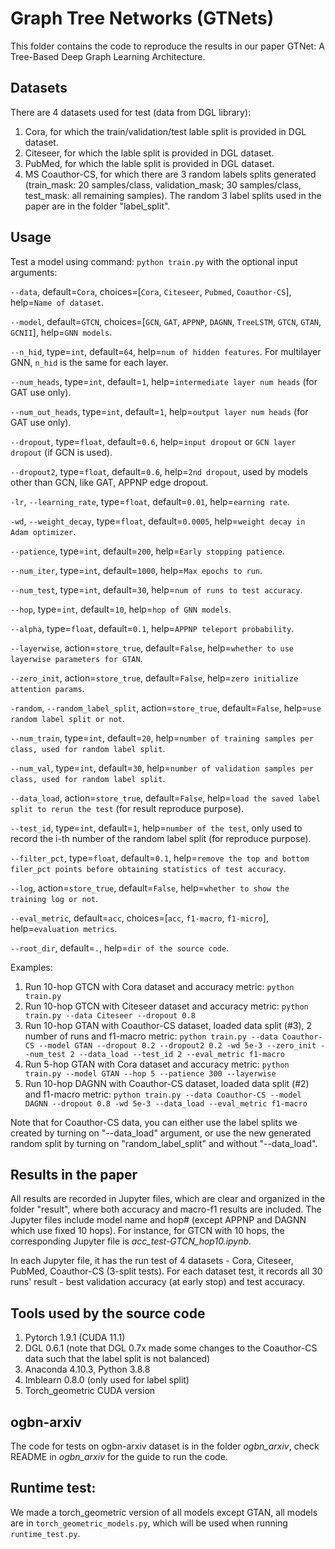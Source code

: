 # Graph Tree Networks (GTNets)
This folder contains the code to reproduce the results in our paper GTNet: A Tree-Based Deep Graph Learning Architecture.

## Datasets
There are 4 datasets used for test (data from DGL library): 
1. Cora, for which the train/validation/test lable split is provided in DGL dataset.
2. Citeseer, for which the lable split is provided in DGL dataset.
3. PubMed, for which the lable split is provided in DGL dataset.
4. MS Coauthor-CS, for which there are 3 random labels splits generated (train_mask: 20 samples/class, validation_mask; 30 samples/class, test_mask: all remaining samples). The random 3 label splits used in the paper are in the folder "label_split".

## Usage
Test a model using command: `python train.py` with the optional input arguments:

`--data`, default=`Cora`, choices=[`Cora`, `Citeseer`, `Pubmed`, `Coauthor-CS`], help=`Name of dataset`.

`--model`, default=`GTCN`, choices=[`GCN`, `GAT`, `APPNP`, `DAGNN`, `TreeLSTM`, `GTCN`, `GTAN`, `GCNII`], help=`GNN models`.

`--n_hid`, type=`int`, default=`64`, help=`num of hidden features`. For multilayer GNN, `n_hid` is the same for each layer.

`--num_heads`, type=`int`, default=`1`, help=`intermediate layer num heads` (for GAT use only).

`--num_out_heads`, type=`int`, default=`1`, help=`output layer num heads` (for GAT use only).

`--dropout`, type=`float`, default=`0.6`, help=`input dropout` or `GCN layer dropout` (if GCN is used).

`--dropout2`, type=`float`, default=`0.6`, help=`2nd dropout`, used by models other than GCN, like GAT, APPNP edge dropout.

`-lr`, `--learning_rate`, type=`float`, default=`0.01`, help=`earning rate`.

`-wd`, `--weight_decay`, type=`float`, default=`0.0005`, help=`weight decay in Adam optimizer`.

`--patience`, type=`int`, default=`200`, help=`Early stopping patience`.

`--num_iter`, type=`int`, default=`1000`, help=`Max epochs to run`.

`--num_test`, type=`int`, default=`30`, help=`num of runs to test accuracy`.

`--hop`, type=`int`, default=`10`, help=`hop of GNN models`.

`--alpha`, type=`float`, default=`0.1`, help=`APPNP teleport probability`.

`--layerwise`, action=`store_true`, default=`False`, help=`whether to use layerwise parameters for GTAN`.

`--zero_init`, action=`store_true`, default=`False`, help=`zero initialize attention params`.

`-random`, `--random_label_split`, action=`store_true`, default=`False`, help=`use random label split or not`.

`--num_train`, type=`int`, default=`20`, help=`number of training samples per class, used for random label split`.

`--num_val`, type=`int`, default=`30`, help=`number of validation samples per class, used for random label split`.

`--data_load`, action=`store_true`, default=`False`, help=`load the saved label split to rerun the test` (for result reproduce purpose).

`--test_id`, type=`int`, default=`1`, help=`number of the test`, only used to record the i-th number of the random label split (for reproduce purpose).

`--filter_pct`, type=`float`, default=`0.1`, help=`remove the top and bottom filer_pct points before obtaining statistics of test accuracy`.

`--log`, action=`store_true`, default=`False`, help=`whether to show the training log or not`.

`--eval_metric`, default=`acc`, choices=[`acc`, `f1-macro`, `f1-micro`], help=`evaluation metrics`.

`--root_dir`, default=`.`, help=`dir of the source code`.

Examples: 
1. Run 10-hop GTCN with Cora dataset and accuracy metric: `python train.py`
2. Run 10-hop GTCN with Citeseer dataset and accuracy metric: `python train.py --data Citeseer --dropout 0.8`
3. Run 10-hop GTAN with Coauthor-CS dataset, loaded data split (#3), 2 number of runs and f1-macro metric: `python train.py --data Coauthor-CS --model GTAN --dropout 0.2 --dropout2 0.2 -wd 5e-3 --zero_init --num_test 2 --data_load --test_id 2 --eval_metric f1-macro`
4. Run 5-hop GTAN with Cora dataset and accuracy metric: `python train.py --model GTAN --hop 5 --patience 300 --layerwise`
5. Run 10-hop DAGNN with Coauthor-CS dataset, loaded data split (#2) and f1-macro metric: `python train.py --data Coauthor-CS --model DAGNN --dropout 0.8 -wd 5e-3 --data_load --eval_metric f1-macro`

Note that for Coauthor-CS data, you can either use the label splits we created by turning on "--data_load" argument, or use the new generated random split by turning on "random_label_split" and without "--data_load".

## Results in the paper
All results are recorded in Jupyter files, which are clear and organized in the folder "result", where both accuracy and macro-f1 results are included. The Jupyter files include model name and hop# (except APPNP and DAGNN which use fixed 10 hops). For instance, for GTCN with 10 hops, the corresponding Jupyter file is *acc_test-GTCN_hop10.ipynb*.

In each Jupyter file, it has the run test of 4 datasets - Cora, Citeseer, PubMed, Coauthor-CS (3-split tests). For each dataset test, it records all 30 runs' result - best validation accuracy (at early stop) and test accuracy.

## Tools used by the source code
1. Pytorch 1.9.1 (CUDA 11.1)
2. DGL 0.6.1 (note that DGL 0.7x made some changes to the Coauthor-CS data such that the label split is not balanced)
3. Anaconda 4.10.3, Python 3.8.8
4. Imblearn 0.8.0 (only used for label split)
5. Torch_geometric CUDA version


## ogbn-arxiv
The code for tests on ogbn-arxiv dataset is in the folder *ogbn_arxiv*, check README in *ogbn_arxiv* for the guide to run the code.

## Runtime test:
We made a torch_geometric version of all models except GTAN, all models are in `torch_geometric_models.py`, which will be used when running `runtime_test.py`.
